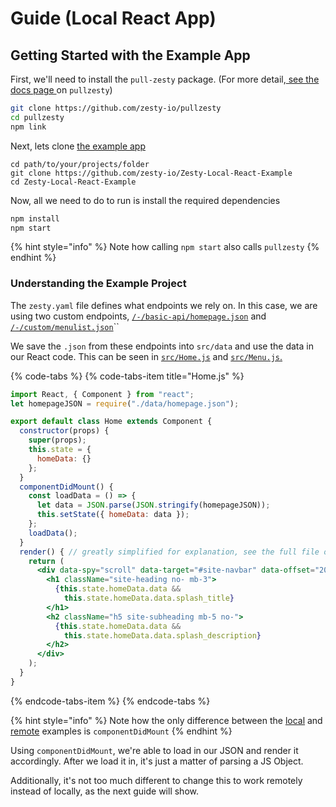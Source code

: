 # Guide \(Local React App\)

## Getting Started with the Example App

First, we'll need to install the `pull-zesty` package. \(For more detail,[ see the docs page ](../../pullzesty.md)on `pullzesty`\)

```bash
git clone https://github.com/zesty-io/pullzesty
cd pullzesty
npm link
```

Next, lets clone [the example app](https://github.com/zesty-io/zesty-local-react-example)

```text
cd path/to/your/projects/folder
git clone https://github.com/zesty-io/Zesty-Local-React-Example
cd Zesty-Local-React-Example
```

Now, all we need to do to run is install the required dependencies

```bash
npm install
npm start
```

{% hint style="info" %}
Note how calling `npm start` also calls `pullzesty`
{% endhint %}

### Understanding the Example Project

The `zesty.yaml` file defines what endpoints we rely on. In this case, we are using two custom endpoints, [`/-/basic-api/homepage.json`](https://6c706l48-dev.preview.zestyio.com/-/basic-api/homepage.json) and [`/-/custom/menulist.json`](https://6c706l48-dev.preview.zestyio.com/-/custom/menulist.json)\`\`

We save the `.json` from these endpoints into `src/data` and use the data in our React code. This can be seen in [`src/Home.js`](https://github.com/zesty-io/Zesty-Local-React-Example/blob/master/src/Home.js) and [`src/Menu.js`.](https://github.com/zesty-io/Zesty-Local-React-Example/blob/master/src/Menu.js)

{% code-tabs %}
{% code-tabs-item title="Home.js" %}
```jsx
import React, { Component } from "react";
let homepageJSON = require("./data/homepage.json");

export default class Home extends Component {
  constructor(props) {
    super(props);
    this.state = {
      homeData: {}
    };
  }
  componentDidMount() {
    const loadData = () => {
      let data = JSON.parse(JSON.stringify(homepageJSON));
      this.setState({ homeData: data });
    };
    loadData();
  }
  render() { // greatly simplified for explanation, see the full file on Github
    return (
      <div data-spy="scroll" data-target="#site-navbar" data-offset="200">
        <h1 className="site-heading no- mb-3">
          {this.state.homeData.data &&
            this.state.homeData.data.splash_title}
        </h1>
        <h2 className="h5 site-subheading mb-5 no-">
          {this.state.homeData.data &&
            this.state.homeData.data.splash_description}
        </h2>
      </div>
    );
  }
}
```
{% endcode-tabs-item %}
{% endcode-tabs %}

{% hint style="info" %}
Note how the only difference between the [local](local-guide.md#understanding-the-example-project) and [remote](remote-guide.md#understanding-the-example-project) examples is `componentDidMount`
{% endhint %}

Using `componentDidMount`, we're able to load in our JSON and render it accordingly. After we load it in, it's just a matter of parsing a JS Object.

Additionally, it's not too much different to change this to work remotely instead of locally, as the next guide will show.

